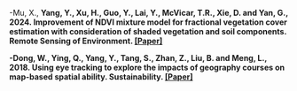 -Mu, X., <strong>Yang, Y.<strong>, Xu, H., Guo, Y., Lai, Y., McVicar, T.R., Xie, D. and Yan, G., 2024. Improvement of NDVI mixture model for fractional vegetation cover estimation with consideration of shaded vegetation and soil components. <strong>Remote Sensing of Environment<strong>. [[Paper]](https://doi.org/10.1016/j.rse.2024.114409)

-Dong, W., Ying, Q., <strong>Yang, Y.<strong>, Tang, S., Zhan, Z., Liu, B. and Meng, L., 2018. Using eye tracking to explore the impacts of geography courses on map-based spatial ability. <strong>Sustainability<strong>. [[Paper]](https://doi.org/10.3390/su11010076)




